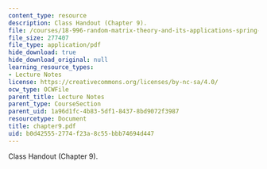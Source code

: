 ```yaml
---
content_type: resource
description: Class Handout (Chapter 9).
file: /courses/18-996-random-matrix-theory-and-its-applications-spring-2004/b0d425552774f23a8c55bbb74694d447_chapter9.pdf
file_size: 277407
file_type: application/pdf
hide_download: true
hide_download_original: null
learning_resource_types:
- Lecture Notes
license: https://creativecommons.org/licenses/by-nc-sa/4.0/
ocw_type: OCWFile
parent_title: Lecture Notes
parent_type: CourseSection
parent_uid: 1a96d1fc-4b83-5df1-8437-8bd9072f3987
resourcetype: Document
title: chapter9.pdf
uid: b0d42555-2774-f23a-8c55-bbb74694d447
---
```

Class Handout (Chapter 9).